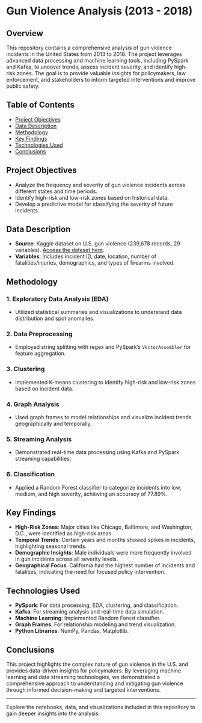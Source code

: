 # Gun Violence Analysis (2013 - 2018)

## Overview
This repository contains a comprehensive analysis of gun violence incidents in the United States from 2013 to 2018. The project leverages advanced data processing and machine learning tools, including PySpark and Kafka, to uncover trends, assess incident severity, and identify high-risk zones. The goal is to provide valuable insights for policymakers, law enforcement, and stakeholders to inform targeted interventions and improve public safety.

## Table of Contents
- [Project Objectives](#project-objectives)
- [Data Description](#data-description)
- [Methodology](#methodology)
- [Key Findings](#key-findings)
- [Technologies Used](#technologies-used)
- [Conclusions](#conclusions)

## Project Objectives
- Analyze the frequency and severity of gun violence incidents across different states and time periods.
- Identify high-risk and low-risk zones based on historical data.
- Develop a predictive model for classifying the severity of future incidents.

## Data Description
- **Source**: Kaggle dataset on U.S. gun violence (239,678 records, 29 variables). [Access the dataset here](https://www.kaggle.com/datasets/jameslko/gun-violence-data).
- **Variables**: Includes incident ID, date, location, number of fatalities/injuries, demographics, and types of firearms involved.

## Methodology
### 1. Exploratory Data Analysis (EDA)
- Utilized statistical summaries and visualizations to understand data distribution and spot anomalies.

### 2. Data Preprocessing
- Employed string splitting with regex and PySpark’s `VectorAssembler` for feature aggregation.

### 3. Clustering
- Implemented K-means clustering to identify high-risk and low-risk zones based on incident data.

### 4. Graph Analysis
- Used graph frames to model relationships and visualize incident trends geographically and temporally.

### 5. Streaming Analysis
- Demonstrated real-time data processing using Kafka and PySpark streaming capabilities.

### 6. Classification
- Applied a Random Forest classifier to categorize incidents into low, medium, and high severity, achieving an accuracy of 77.89%.

## Key Findings
- **High-Risk Zones**: Major cities like Chicago, Baltimore, and Washington, D.C., were identified as high-risk areas.
- **Temporal Trends**: Certain years and months showed spikes in incidents, highlighting seasonal trends.
- **Demographic Insights**: Male individuals were more frequently involved in gun incidents across all severity levels.
- **Geographical Focus**: California had the highest number of incidents and fatalities, indicating the need for focused policy intervention.

## Technologies Used
- **PySpark**: For data processing, EDA, clustering, and classification.
- **Kafka**: For streaming analysis and real-time data simulation.
- **Machine Learning**: Implemented Random Forest classifier.
- **Graph Frames**: For relationship modeling and trend visualization.
- **Python Libraries**: NumPy, Pandas, Matplotlib.

## Conclusions
This project highlights the complex nature of gun violence in the U.S. and provides data-driven insights for policymakers. By leveraging machine learning and data streaming technologies, we demonstrated a comprehensive approach to understanding and mitigating gun violence through informed decision-making and targeted interventions.

---
Explore the notebooks, data, and visualizations included in this repository to gain deeper insights into the analysis.
